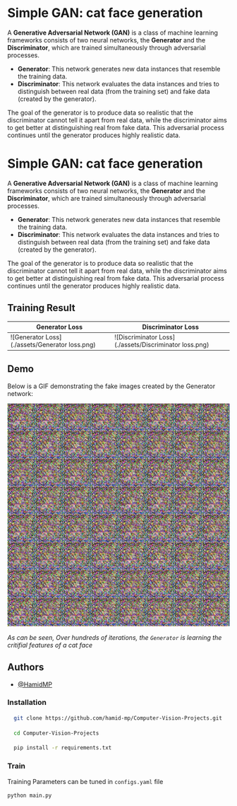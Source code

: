 
# Simple GAN: cat face generation


A **Generative Adversarial Network (GAN)** is a class of machine learning frameworks consists of two neural networks, the **Generator** and the **Discriminator**, which are trained simultaneously through adversarial processes.

- **Generator**: This network generates new data instances that resemble the training data.
- **Discriminator**: This network evaluates the data instances and tries to distinguish between real data (from the training set) and fake data (created by the generator).

The goal of the generator is to produce data so realistic that the discriminator cannot tell it apart from real data, while the discriminator aims to get better at distinguishing real from fake data. This adversarial process continues until the generator produces highly realistic data.


# Simple GAN: cat face generation


A **Generative Adversarial Network (GAN)** is a class of machine learning frameworks consists of two neural networks, the **Generator** and the **Discriminator**, which are trained simultaneously through adversarial processes.

- **Generator**: This network generates new data instances that resemble the training data.
- **Discriminator**: This network evaluates the data instances and tries to distinguish between real data (from the training set) and fake data (created by the generator).

The goal of the generator is to produce data so realistic that the discriminator cannot tell it apart from real data, while the discriminator aims to get better at distinguishing real from fake data. This adversarial process continues until the generator produces highly realistic data.


## Training Result
| Generator Loss      | Discriminator Loss       |
|----------------|----------------|
| ![Generator Loss](./assets/Generator loss.png)  | ![Discriminator Loss](./assets/Discriminator loss.png)  |

## Demo

Below is a GIF demonstrating the fake images created by the Generator network:

![Generator Fake Images](./assets/generator_samples.gif)

*As can be seen, Over hundreds of iterations, the `Generator` is learning the critifial features of a cat face*

## Authors

- [@HamidMP](https://github.com/hamid-mp)


### Installation

```bash
  git clone https://github.com/hamid-mp/Computer-Vision-Projects.git
  
  cd Computer-Vision-Projects
  
  pip install -r requirements.txt
```
### Train
Training Parameters can be tuned in `configs.yaml` file
```bash
python main.py
```
